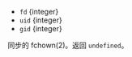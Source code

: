 <!-- YAML
added: v0.4.7
-->

* `fd` {integer}
* `uid` {integer}
* `gid` {integer}

同步的 fchown(2)。返回 `undefined`。

